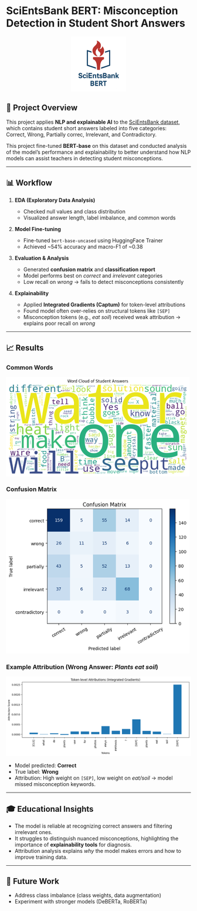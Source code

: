 # SciEntsBank BERT: Misconception Detection in Student Short Answers  
<p align="center">
  <img src="assets/logo.png" alt="Project Logo" width="150"/>
</p>

## 📌 Project Overview  
This project applies **NLP and explainable AI** to the [SciEntsBank dataset](https://huggingface.co/datasets/nkazi/SciEntsBank), which contains student short answers labeled into five categories:  
Correct, Wrong, Partially correc, Irrelevant, and Contradictory.
</br>  

This project fine-tuned **BERT-base** on this dataset and conducted analysis of the model’s performance and explainability to better understand how NLP models can assist teachers in detecting student misconceptions.  

---

## 📊 Workflow  
1. **EDA (Exploratory Data Analysis)**  
   - Checked null values and class distribution  
   - Visualized answer length, label imbalance, and common words  

2. **Model Fine-tuning**  
   - Fine-tuned `bert-base-uncased` using HuggingFace Trainer  
   - Achieved ~54% accuracy and macro-F1 of ~0.38  

3. **Evaluation & Analysis**  
   - Generated **confusion matrix** and **classification report**  
   - Model performs best on *correct* and *irrelevant* categories  
   - Low recall on *wrong* → fails to detect misconceptions consistently  

4. **Explainability**  
   - Applied **Integrated Gradients (Captum)** for token-level attributions  
   - Found model often over-relies on structural tokens like `[SEP]`  
   - Misconception tokens (e.g., *eat soil*) received weak attribution → explains poor recall on *wrong*  

---

## 📈 Results  
### Common Words
<img src="results/wordCloud.png" alt="common_words" width="500"/>

### Confusion Matrix  
<img src="results/confusion_matrix.png" alt="confusion matrix" width="500"/>

### Example Attribution (Wrong Answer: *Plants eat soil*)  
<img src="results/attribution_example.png" alt="attribution example" width="700"/>

- Model predicted: **Correct**  
- True label: **Wrong**  
- Attribution: High weight on `[SEP]`, low weight on *eat/soil* → model missed misconception keywords.  

---

## 🎓 Educational Insights  
- The model is reliable at recognizing correct answers and filtering irrelevant ones.  
- It struggles to distinguish nuanced misconceptions, highlighting the importance of **explainability tools** for diagnosis.  
- Attribution analysis explains *why* the model makes errors and how to improve training data.  

---

## 🔮 Future Work  
- Address class imbalance (class weights, data augmentation)  
- Experiment with stronger models (DeBERTa, RoBERTa)  
